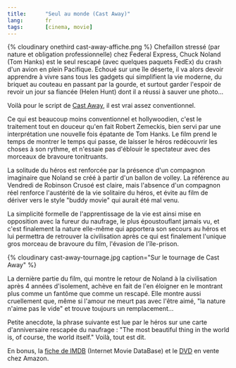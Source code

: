 ```yaml
---
title:      "Seul au monde (Cast Away)"
lang:       fr
tags:       [cinema, movie]
---
```


{% cloudinary onethird cast-away-affiche.png %}
Chefaillon stressé (par nature et obligation professionnelle) chez Federal Express, Chuck Noland (Tom Hanks) est le seul rescapé (avec quelques paquets FedEx) du crash d'un avion en plein Pacifique. Echoué sur une île déserte, il va alors devoir apprendre à vivre sans tous les gadgets qui simplifient la vie moderne, du briquet au couteau en passant par la gourde, et surtout garder l'espoir de revoir un jour sa fiancée (Helen Hunt) dont il a réussi à sauver une photo…

Voilà pour le script de [Cast Away](http://www.castawaymovie.com/), il est vrai assez conventionnel.

Ce qui est beaucoup moins conventionnel et hollywoodien, c'est le traitement tout en douceur qu'en fait Robert Zemeckis, bien servi par une interprétation une nouvelle fois épatante de Tom Hanks. Le film prend le temps de montrer le temps qui passe, de laisser le héros redécouvrir les choses à son rythme, et n'essaie pas d'éblouir le spectateur avec des morceaux de bravoure tonitruants.

La solitude du héros est renforcée par la présence d'un compagnon imaginaire que Noland se créé à partir d'un ballon de volley. La référence au Vendredi de Robinson Crusoé est claire, mais l'absence d'un compagnon réel renforce l'austérité de la vie solitaire du héros, et évite au film de dériver vers le style "buddy movie" qui aurait été mal venu.

La simplicité formelle de l'apprentissage de la vie est ainsi mise en opposition avec la fureur du naufrage, le plus époustouflant jamais vu, et c'est finalement la nature elle-même qui apportera son secours au héros et lui permettra de retrouver la civilisation après ce qui est finalement l'unique gros morceau de bravoure du film, l'évasion de l'île-prison.

{% cloudinary cast-away-tournage.jpg caption="Sur le tournage de Cast Away" %}

La dernière partie du film, qui montre le retour de Noland à la civilisation après 4 années d'isolement, achève en fait de l'en éloigner en le montrant plus comme un fantôme que comme un rescapé. Elle montre aussi cruellement que, même si l'amour ne meurt pas avec l'être aimé, "la nature n'aime pas le vide" et trouve toujours un remplacement…

Petite anecdote, la phrase suivante est lue par le héros sur une carte d'anniversaire rescapée du naufrage : "The most beautiful thing in the world is, of course, the world itself." Voilà, tout est dit.

En bonus, la [fiche de IMDB](http://www.imdb.com/Title?0162222) (Internet Movie DataBase) et le [DVD](http://www.amazon.com/exec/obidos/ASIN/B00003CXRN/phpheaven) en vente chez Amazon.
